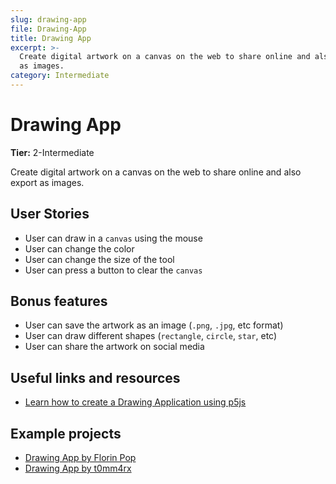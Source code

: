 ```yaml
---
slug: drawing-app
file: Drawing-App
title: Drawing App
excerpt: >-
  Create digital artwork on a canvas on the web to share online and also export
  as images.
category: Intermediate
---
```

# Drawing App

**Tier:** 2-Intermediate

Create digital artwork on a canvas on the web to share online and also export as images.

## User Stories

* User can draw in a `canvas` using the mouse
* User can change the color
* User can change the size of the tool
* User can press a button to clear the `canvas`

## Bonus features

* User can save the artwork as an image (`.png`, `.jpg`, etc format)
* User can draw different shapes (`rectangle`, `circle`, `star`, etc)
* User can share the artwork on social media

## Useful links and resources

-   [Learn how to create a Drawing Application using p5js](https://www.florin-pop.com/blog/2019/04/drawing-app-built-with-p5js/)

## Example projects

-   [Drawing App by Florin Pop](https://codepen.io/FlorinPop17/full/VNYyZQ)
-   [Drawing App by t0mm4rx](https://codepen.io/t0mm4rx/full/dLowvZ)
